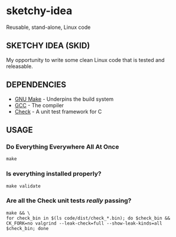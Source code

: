 # sketchy-idea
Reusable, stand-alone, Linux code

## SKETCHY IDEA (SKID)

My opportunity to write some clean Linux code that is tested and releasable.

## DEPENDENCIES

* [GNU Make](https://www.gnu.org/software/make/) - Underpins the build system
* [GCC](https://gcc.gnu.org/) - The compiler
* [Check](https://github.com/libcheck/check) - A unit test framework for C

## USAGE

### Do Everything Everywhere All At Once

`make`

### Is everything installed properly?

`make validate`

### Are all the Check unit tests *really* passing?

```
make && \
for check_bin in $(ls code/dist/check_*.bin); do $check_bin && CK_FORK=no valgrind --leak-check=full --show-leak-kinds=all $check_bin; done
```
